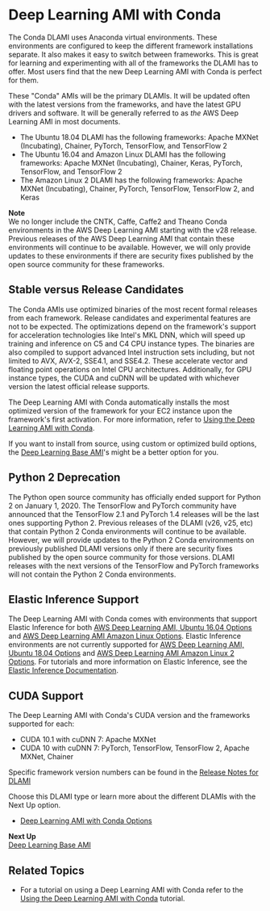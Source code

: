 # Deep Learning AMI with Conda<a name="overview-conda"></a>

The Conda DLAMI uses Anaconda virtual environments\. These environments are configured to keep the different framework installations separate\. It also makes it easy to switch between frameworks\. This is great for learning and experimenting with all of the frameworks the DLAMI has to offer\. Most users find that the new Deep Learning AMI with Conda is perfect for them\. 

These "Conda" AMIs will be the primary DLAMIs\. It will be updated often with the latest versions from the frameworks, and have the latest GPU drivers and software\. It will be generally referred to as *the* AWS Deep Learning AMI in most documents\.
+ The Ubuntu 18\.04 DLAMI has the following frameworks: Apache MXNet \(Incubating\), Chainer, PyTorch, TensorFlow, and TensorFlow 2
+ The Ubuntu 16\.04 and Amazon Linux DLAMI has the following frameworks: Apache MXNet \(Incubating\), Chainer, Keras, PyTorch, TensorFlow, and TensorFlow 2
+ The Amazon Linux 2 DLAMI has the following frameworks: Apache MXNet \(Incubating\), Chainer, PyTorch, TensorFlow, TensorFlow 2, and Keras

**Note**  
We no longer include the CNTK, Caffe, Caffe2 and Theano Conda environments in the AWS Deep Learning AMI starting with the v28 release\. Previous releases of the AWS Deep Learning AMI that contain these environments will continue to be available\. However, we will only provide updates to these environments if there are security fixes published by the open source community for these frameworks\.

## Stable versus Release Candidates<a name="overview-conda-stability"></a>

The Conda AMIs use optimized binaries of the most recent formal releases from each framework\. Release candidates and experimental features are not to be expected\. The optimizations depend on the framework's support for acceleration technologies like Intel's MKL DNN, which will speed up training and inference on C5 and C4 CPU instance types\. The binaries are also compiled to support advanced Intel instruction sets including, but not limited to AVX, AVX\-2, SSE4\.1, and SSE4\.2\. These accelerate vector and floating point operations on Intel CPU architectures\. Additionally, for GPU instance types, the CUDA and cuDNN will be updated with whichever version the latest official release supports\. 

The Deep Learning AMI with Conda automatically installs the most optimized version of the framework for your EC2 instance upon the framework's first activation\. For more information, refer to [Using the Deep Learning AMI with Conda](tutorial-conda.md)\. 

If you want to install from source, using custom or optimized build options, the [Deep Learning Base AMI](overview-base.md)'s might be a better option for you\.

## Python 2 Deprecation<a name="overview-conda-python2"></a>

The Python open source community has officially ended support for Python 2 on January 1, 2020\. The TensorFlow and PyTorch community have announced that the TensorFlow 2\.1 and PyTorch 1\.4 releases will be the last ones supporting Python 2\. Previous releases of the DLAMI \(v26, v25, etc\) that contain Python 2 Conda environments will continue to be available\. However, we will provide updates to the Python 2 Conda environments on previously published DLAMI versions only if there are security fixes published by the open source community for those versions\. DLAMI releases with the next versions of the TensorFlow and PyTorch frameworks will not contain the Python 2 Conda environments\.

## Elastic Inference Support<a name="overview-conda-ei"></a>

The Deep Learning AMI with Conda comes with environments that support Elastic Inference for both [AWS Deep Learning AMI, Ubuntu 16\.04 Options](ubuntu.md) and [AWS Deep Learning AMI Amazon Linux Options](al.md)\. Elastic Inference environments are not currently supported for [AWS Deep Learning AMI, Ubuntu 18\.04 Options](ubuntu18-04.md) and [AWS Deep Learning AMI Amazon Linux 2 Options](al2.md)\. For tutorials and more information on Elastic Inference, see the [Elastic Inference Documentation](https://docs.aws.amazon.com/elastic-inference/latest/developerguide/what-is-ei.html)\.

## CUDA Support<a name="overview-conda-cuda"></a>

The Deep Learning AMI with Conda's CUDA version and the frameworks supported for each:
+ CUDA 10\.1 with cuDNN 7: Apache MXNet
+ CUDA 10 with cuDNN 7: PyTorch, TensorFlow, TensorFlow 2, Apache MXNet, Chainer

Specific framework version numbers can be found in the [Release Notes for DLAMI](appendix-ami-release-notes.md)

Choose this DLAMI type or learn more about the different DLAMIs with the Next Up option\.
+ [Deep Learning AMI with Conda Options](conda.md)

**Next Up**  
[Deep Learning Base AMI](overview-base.md)

## Related Topics<a name="w95aab7b5c13c19"></a>
+ For a tutorial on using a Deep Learning AMI with Conda refer to the [Using the Deep Learning AMI with Conda](tutorial-conda.md) tutorial\.